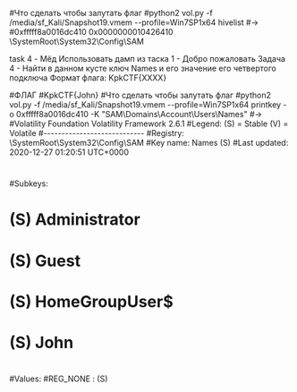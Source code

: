 #Что сделать чтобы залутать флаг
#python2 vol.py -f /media/sf_Kali/Snapshot19.vmem --profile=Win7SP1x64 hivelist
#->
#0xfffff8a0016dc410 0x0000000010426410 \SystemRoot\System32\Config\SAM




task 4 - Мёд
Использовать дамп из таска 1 - Добро пожаловать
Задача 4 - Найти в данном кусте ключ Names и его значение его четвертого подключа
Формат флага: KpkCTF{XXXX}

#ФЛАГ
#KpkCTF{John}
#Что сделать чтобы залутать флаг
#python2 vol.py -f /media/sf_Kali/Snapshot19.vmem --profile=Win7SP1x64 printkey -o 0xfffff8a0016dc410 -K "SAM\Domains\Account\Users\Names"
#->
#Volatility Foundation Volatility Framework 2.6.1
#Legend: (S) = Stable   (V) = Volatile
#----------------------------
#Registry: \SystemRoot\System32\Config\SAM
#Key name: Names (S)
#Last updated: 2020-12-27 01:20:51 UTC+0000
#
#Subkeys:
#  (S) Administrator
#  (S) Guest
#  (S) HomeGroupUser$
#  (S) John
#
#Values:
#REG_NONE                      : (S) 